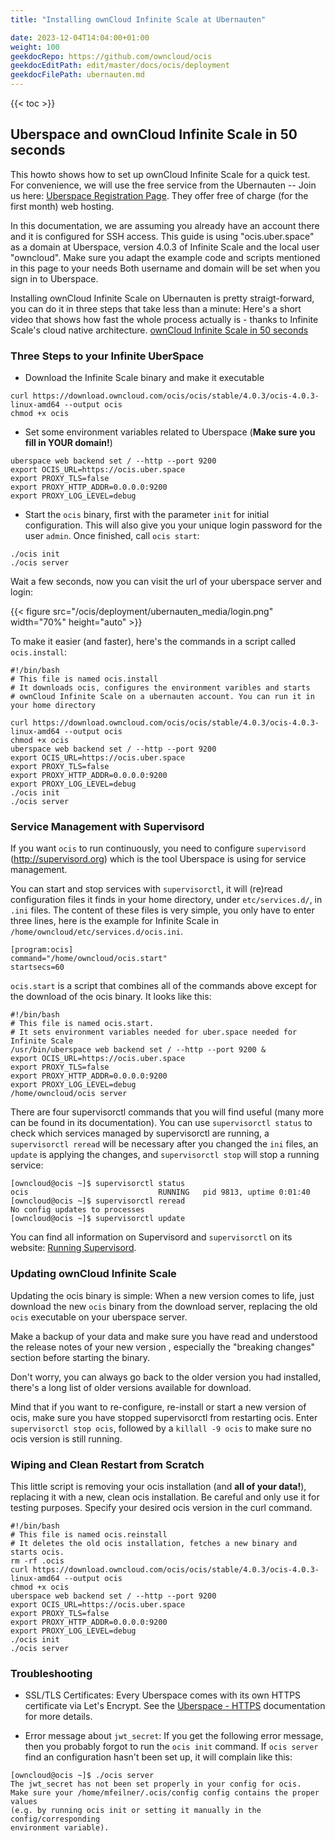 ```yaml
---
title: "Installing ownCloud Infinite Scale at Ubernauten"

date: 2023-12-04T14:04:00+01:00
weight: 100
geekdocRepo: https://github.com/owncloud/ocis
geekdocEditPath: edit/master/docs/ocis/deployment
geekdocFilePath: ubernauten.md
---
```


{{< toc >}}

## Uberspace and ownCloud Infinite Scale in 50 seconds

This howto shows how to set up ownCloud Infinite Scale for a quick test. For convenience, we will use the free service from the Ubernauten -- Join us here: [Uberspace Registration Page](https://dashboard.uberspace.de/register?lang=en). They offer free of charge (for the first month) web hosting.

In this documentation, we are assuming you already have an account there and it is configured for SSH access. This guide is using "ocis.uber.space" as a domain at Uberspace, version 4.0.3 of Infinite Scale and the local user "owncloud". Make sure you adapt the example code and scripts mentioned in this page to your needs Both username and domain will be set when you sign in to Uberspace.

Installing ownCloud Infinite Scale on Ubernauten is pretty straigt-forward, you can do it in three steps that take less than a minute: Here's a short video that shows how fast the whole process actually is - thanks to Infinite Scale's cloud native architecture. [ownCloud Infinite Scale in 50 seconds](/ocis/deployment/ubernauten_media/001-OCIS-in-50-seconds-2023-10-17.mkv)

### Three Steps to your Infinite UberSpace

* Download the Infinite Scale binary and make it executable
```
curl https://download.owncloud.com/ocis/ocis/stable/4.0.3/ocis-4.0.3-linux-amd64 --output ocis
chmod +x ocis
```

* Set some environment variables related to Uberspace (**Make sure you fill in YOUR domain!**)
```
uberspace web backend set / --http --port 9200
export OCIS_URL=https://ocis.uber.space
export PROXY_TLS=false
export PROXY_HTTP_ADDR=0.0.0.0:9200
export PROXY_LOG_LEVEL=debug
```

* Start the `ocis` binary, first with the parameter `init` for initial configuration. This will also give you your unique login password for the user `admin`. Once finished, call `ocis start`:
```
./ocis init
./ocis server
```
Wait a few seconds, now you can visit the url of your uberspace server and login:

{{< figure src="/ocis/deployment/ubernauten_media/login.png" width="70%" height="auto" >}}

To make it easier (and faster), here's the commands in a script called `ocis.install`:

```
#!/bin/bash
# This file is named ocis.install
# It downloads ocis, configures the environment varibles and starts
# ownCloud Infinite Scale on a ubernauten account. You can run it in your home directory

curl https://download.owncloud.com/ocis/ocis/stable/4.0.3/ocis-4.0.3-linux-amd64 --output ocis
chmod +x ocis
uberspace web backend set / --http --port 9200
export OCIS_URL=https://ocis.uber.space
export PROXY_TLS=false
export PROXY_HTTP_ADDR=0.0.0.0:9200
export PROXY_LOG_LEVEL=debug
./ocis init
./ocis server
```

### Service Management with Supervisord

If you want `ocis` to run continuously, you need to configure `supervisord` (http://supervisord.org) which is the tool Uberspace is using for service management.

You can start and stop services with `supervisorctl`, it will (re)read configuration files it finds in your home directory, under `etc/services.d/`, in `.ini` files. The content of these files is very simple, you only have to enter three lines, here is the example for Infinite Scale in `/home/owncloud/etc/services.d/ocis.ini`.

```
[program:ocis]
command="/home/owncloud/ocis.start"
startsecs=60
```

`ocis.start` is a script that combines all of the commands above except for the download of the ocis binary. It looks like this:

```
#!/bin/bash
# This file is named ocis.start.
# It sets environment variables needed for uber.space needed for Infinite Scale
/usr/bin/uberspace web backend set / --http --port 9200 &
export OCIS_URL=https://ocis.uber.space
export PROXY_TLS=false
export PROXY_HTTP_ADDR=0.0.0.0:9200
export PROXY_LOG_LEVEL=debug
/home/owncloud/ocis server
```

There are four supervisorctl commands that you will find useful (many more can be found in its documentation). You can use `supervisorctl status` to check which services managed by supervisorctl are running, a `supervisorctl reread` will be necessary after you changed the `ini` files, an `update` is applying the changes, and `supervisorctl stop` will stop a running service:

```
[owncloud@ocis ~]$ supervisorctl status
ocis                             RUNNING   pid 9813, uptime 0:01:40
[owncloud@ocis ~]$ supervisorctl reread
No config updates to processes
[owncloud@ocis ~]$ supervisorctl update
```
You can find all information on Supervisord and `supervisorctl` on its website: [Running Supervisord](http://supervisord.org/running.html).

### Updating ownCloud Infinite Scale

Updating the ocis binary is simple: When a new version comes to life, just download the new `ocis` binary from the download server, replacing the old `ocis` executable on your uberspace server.

Make a backup of your data and make sure you have read and understood the release notes of your new version , especially the "breaking changes" section before starting the binary.

Don't worry, you can always go back to the older version you had installed, there's a long list of older versions available for download.

Mind that if you want to re-configure, re-install or start a new version of ocis, make sure you have stopped supervisorctl from restarting ocis. Enter `supervisorctl stop ocis`, followed by a `killall -9 ocis` to make sure no ocis version is still running.

### Wiping and Clean Restart from Scratch

This little script is removing your ocis installation (and **all of your data!**), replacing it with a new, clean ocis installation. Be careful and only use it for testing purposes. Specify your desired ocis version in the curl command.

```
#!/bin/bash
# This file is named ocis.reinstall
# It deletes the old ocis installation, fetches a new binary and starts ocis.
rm -rf .ocis
curl https://download.owncloud.com/ocis/ocis/stable/4.0.3/ocis-4.0.3-linux-amd64 --output ocis
chmod +x ocis
uberspace web backend set / --http --port 9200
export OCIS_URL=https://ocis.uber.space
export PROXY_TLS=false
export PROXY_HTTP_ADDR=0.0.0.0:9200
export PROXY_LOG_LEVEL=debug
./ocis init
./ocis server
```

### Troubleshooting

* SSL/TLS Certificates: Every Uberspace comes with its own HTTPS certificate via Let's Encrypt. See the [Uberspace - HTTPS](https://manual.uberspace.de/web-https/) documentation for more details.

* Error message about `jwt_secret`: If you get the following error message, then you probably forgot to run the `ocis init` command. If `ocis server` find an configuration hasn't been set up, it will complain like this:
```
[owncloud@ocis ~]$ ./ocis server
The jwt_secret has not been set properly in your config for ocis.
Make sure your /home/mfeilner/.ocis/config config contains the proper values
(e.g. by running ocis init or setting it manually in the config/corresponding
environment variable).
```
